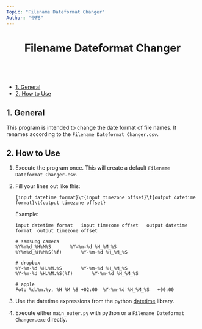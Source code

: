 ```yaml
---
Topic: "Filename Dateformat Changer"
Author: "구FS"
---
```

<link href="./doc_templates/md_style.css" rel="stylesheet"></link>
<body>

# <p style="text-align: center">Filename Dateformat Changer</p>
<br>
<br>

- [1. General](#1-general)
- [2. How to Use](#2-how-to-use)

## 1. General

This program is intended to change the date format of file names. It renames according to the `Filename Dateformat Changer.csv`.

## 2. How to Use

1. Execute the program once. This will create a default `Filename Dateformat Changer.csv`.
1. Fill your lines out like this:
    ```csv
    {input datetime format}\t{input timezone offset}\t{output datetime format}\t{output timezone offset}
    ```

    Example:
    ```csv
    input datetime format	input timezone offset	output datetime format	output timezone offset
    
    # samsung camera
    %Y%m%d_%H%M%S		%Y-%m-%d %H_%M_%S	
    %Y%m%d_%H%M%S(%f)		%Y-%m-%d %H_%M_%S	
    
    # dropbox
    %Y-%m-%d %H.%M.%S		%Y-%m-%d %H_%M_%S	
    %Y-%m-%d %H.%M.%S(%f)		%Y-%m-%d %H_%M_%S	

    # apple
    Foto %d.%m.%y, %H %M %S	+02:00	%Y-%m-%d %H_%M_%S	+00:00
    ```
1. Use the datetime expressions from the python [datetime](https://docs.python.org/3/library/datetime.html#strftime-and-strptime-behavior) library.
1. Execute either `main_outer.py` with python or a `Filename Dateformat Changer.exe` directly.

</body